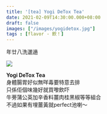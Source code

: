 ```yaml
---
title: '[tea] Yogi DeTox Tea'
date: 2021-02-09T14:30:00.000+08:00
draft: false
images: ["/images/yogidetox.jpg"]
tags : [flavor - 飲！]
---
```


年廿八洗邋遢

![](/images/yogidetox.jpg)

**Yogi DeTox Tea**  
身體腸胃好似無咩毒要特意去排  
只係佢個味幾好就買嚟飲吓  
牛蒡蒲公英加辛香料薑肉桂黑椒等等組合  
不過如果有埋薑黃就perfect池喇～  
